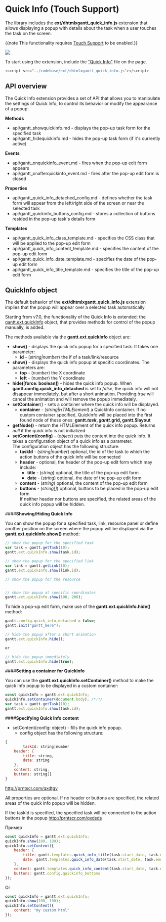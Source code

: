 Quick Info (Touch Support)
==============================

The library includes the **ext/dhtmlxgantt_quick_info.js** extension that allows displaying a popup with details about the task when a user touches the task on the screen. 

{{note This functionality requires [Touch Support](api/gantt_touch_config.md) to be enabled.}}


<img src="desktop/quick_info.png">


To start using the extension, include the ["Quick Info"](desktop/extensions_list.md#quickinfo) file on the page.

~~~js
<script src="../codebase/ext/dhtmlxgantt_quick_info.js"></script>
~~~

API overview
----------------

The Quick Info extension provides a set of API that allows you to manipulate the settings of Quick Info, to control its behavior or modify the appearance of a popup:

**Methods**

- api/gantt_showquickinfo.md - displays the pop-up task form for the specified task
- api/gantt_hidequickinfo.md - hides the pop-up task form (if it's currently active)

**Events**

- api/gantt_onquickinfo_event.md - fires when the pop-up edit form appears
- api/gantt_onafterquickinfo_event.md - fires after the pop-up edit form is closed

**Properties**

- api/gantt_quick_info_detached_config.md - defines whether the task form will appear from the left/right side of the screen or near the selected task
- api/gantt_quickinfo_buttons_config.md - stores a collection of buttons resided in the pop-up task's details form

**Templates**

- api/gantt_quick_info_class_template.md - specifies the CSS class that will be applied to the pop-up edit form
- api/gantt_quick_info_content_template.md - specifies the content of the pop-up edit form
- api/gantt_quick_info_date_template.md - specifies the date of the pop-up edit form
- api/gantt_quick_info_title_template.md - specifies the title of the pop-up edit form

QuickInfo object
----------------------

The default behavior of the **ext/dhtmlxgantt_quick_info.js** extension implies that the popup will appear over a selected task automatically.

Starting from v7.0, the functionality of the Quick Info is extended; the [gantt.ext.quickInfo]() object, that provides methods for control of the popup manually, is added. 

The methods available via the **gantt.ext.quickInfo** object are:

- **show()** - displays the quick info popup for a specified task. It takes one parameter:
    - **id** - (*string|number*) the if of a task/link/resource
- **show()**  - displays the quick info popup at specific coordinates. The parameters are:
    - **top** - (*number*) the X coordinate
    - **left** - (*number*) the Y coordinate
- **hide([force: boolean])** - hides the quick info popup. When **gantt.config.quick_info_detached** is set to *false*, the quick info will not disappear immediately, but after a short animation.
Providing *true* will cancel the animation and will remove the popup immediately.
- **setContainer**() - sets a container where the quick info will be displayed. 
    - **container** - (*string|HTMLElement*) a QuickInfo container. If no custom container specified, QuickInfo will be placed into the first found node of these ones: **gantt.$task, gantt.$grid, gantt.$layout**
- **getNode()** - return the HTMLElement of the quick info popup. Returns *null* if the quick info is not initialized
- **setContent(config)** - (*object*) puts the content into the quick info. It takes a configuration object of a quick info as a parameter. <br>
The configuration object has the following structure:
    - **taskId** - (*string|number*) optional, the id of the task to which the action buttons of the quick info will be connected
    - **header** - optional, the header of the pop-up edit form which may include:
        - **title** - (*string*) optional, the title of the pop-up edit form
        - **date** - (*string*) optional, the date of the pop-up edit form
    - **content** - (*string*) optional, the content of the pop-up edit form
    - **buttons** - (*string[]*) optional, buttons to be placed in the pop-up edit form<br>
If neither header nor buttons are specified, the related areas of the quick info popup will be hidden.

####**Showing/Hiding Quick Info**

You can show the popup for a specified task, link, resource panel or define another position on the screen where the popup will be displayed via the **gantt.ext.quickInfo.show()** method:

~~~js
// show the popup for the specified task
var task = gantt.getTask(10);
gantt.ext.quickInfo.show(task.id);

// show the popup for the specified link
var link = gantt.getLink(10);
gantt.ext.quickInfo.show(link.id);

// show the popup for the resource


// show the popup at specific coordinates
gantt.ext.quickInfo.show(100, 200);
~~~

To hide a pop-up edit form, make use of the **gantt.ext.quickInfo.hide()** method:

~~~js
gantt.config.quick_info_detached = false;
gantt.init("gantt_here");

// hide the popup after a short animation
gantt.ext.quickInfo.hide();

or

// hide the popup immediately
gantt.ext.quickInfo.hide(true);
~~~

####**Setting a container for QuickInfo** 

You can use the **gantt.ext.quickInfo.setContainer()** method to make the quick info popup to be displayed in a custom container:

~~~js
const quickInfo = gantt.ext.quickInfo;
quickInfo.setContainer(document.body); /*!*/
var task = gantt.getTask(10);
gantt.ext.quickInfo.show(task.id);
~~~

####**Specifying Quick Info content**

- setContent(config: object) - fills the quick info popup.
    - config object has the following structure:

~~~js
{
      	taskId: string|number
	header: {
		title: string,
		date: string
	},
	content: string,
	buttons: string[]
}
~~~


http://prntscr.com/qxdtgv

All properties are optional. If no header or buttons are specified, the related areas of the quick info popup will be hidden.

If the taskId is specified, the specified task will be connected to the action buttons in the popup http://prntscr.com/qxdsds

Пример

~~~js
const quickInfo = gantt.ext.quickInfo;
quickInfo.show(100, 100);
quickInfo.setContent({
	header: {
		title: gantt.templates.quick_info_title(task.start_date, task.end_date, task),
		date: gantt.templates.quick_info_date(task.start_date, task.end_date, task)
	},
	content: gantt.templates.quick_info_content(task.start_date, task.end_date, task),
	buttons: gantt.config.quickinfo_buttons
});
~~~

Or

~~~js
const quickInfo = gantt.ext.quickInfo;
quickInfo.show(100, 100);
quickInfo.setContent({
	content: "my custom html"
});
~~~
